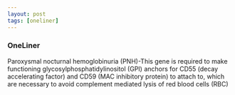 ```yaml
---
layout: post
tags: [oneliner]
---
```



### OneLiner

Paroxysmal nocturnal hemoglobinuria (PNH)-This gene is required to make functioning glycosylphosphatidylinositol (GPI) anchors for CD55 (decay accelerating factor) and CD59 (MAC inhibitory protein) to attach to, which are necessary to avoid complement mediated lysis of red blood cells (RBC)
